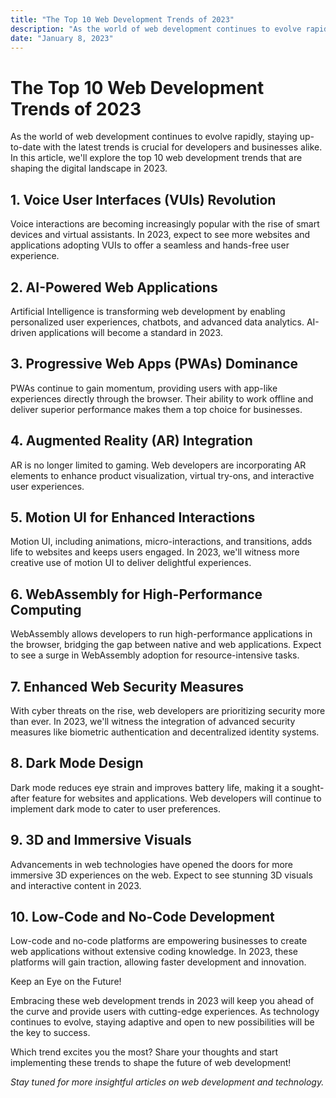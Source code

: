 ```yaml
---
title: "The Top 10 Web Development Trends of 2023"
description: "As the world of web development continues to evolve rapidly, staying up-to-date with the latest trends is crucial for developers and businesses alike. In this article, we'll explore the top 10 web development trends that are shaping..."
date: "January 8, 2023"
---
```


# The Top 10 Web Development Trends of 2023

As the world of web development continues to evolve rapidly, staying up-to-date with the latest trends is crucial for developers and businesses alike. In this article, we'll explore the top 10 web development trends that are shaping the digital landscape in 2023.

## 1. Voice User Interfaces (VUIs) Revolution

Voice interactions are becoming increasingly popular with the rise of smart devices and virtual assistants. In 2023, expect to see more websites and applications adopting VUIs to offer a seamless and hands-free user experience.

## 2. AI-Powered Web Applications

Artificial Intelligence is transforming web development by enabling personalized user experiences, chatbots, and advanced data analytics. AI-driven applications will become a standard in 2023.

## 3. Progressive Web Apps (PWAs) Dominance

PWAs continue to gain momentum, providing users with app-like experiences directly through the browser. Their ability to work offline and deliver superior performance makes them a top choice for businesses.

## 4. Augmented Reality (AR) Integration

AR is no longer limited to gaming. Web developers are incorporating AR elements to enhance product visualization, virtual try-ons, and interactive user experiences.

## 5. Motion UI for Enhanced Interactions

Motion UI, including animations, micro-interactions, and transitions, adds life to websites and keeps users engaged. In 2023, we'll witness more creative use of motion UI to deliver delightful experiences.

## 6. WebAssembly for High-Performance Computing

WebAssembly allows developers to run high-performance applications in the browser, bridging the gap between native and web applications. Expect to see a surge in WebAssembly adoption for resource-intensive tasks.

## 7. Enhanced Web Security Measures

With cyber threats on the rise, web developers are prioritizing security more than ever. In 2023, we'll witness the integration of advanced security measures like biometric authentication and decentralized identity systems.

## 8. Dark Mode Design

Dark mode reduces eye strain and improves battery life, making it a sought-after feature for websites and applications. Web developers will continue to implement dark mode to cater to user preferences.

## 9. 3D and Immersive Visuals

Advancements in web technologies have opened the doors for more immersive 3D experiences on the web. Expect to see stunning 3D visuals and interactive content in 2023.

## 10. Low-Code and No-Code Development

Low-code and no-code platforms are empowering businesses to create web applications without extensive coding knowledge. In 2023, these platforms will gain traction, allowing faster development and innovation.

Keep an Eye on the Future!

Embracing these web development trends in 2023 will keep you ahead of the curve and provide users with cutting-edge experiences. As technology continues to evolve, staying adaptive and open to new possibilities will be the key to success.

Which trend excites you the most? Share your thoughts and start implementing these trends to shape the future of web development!

_Stay tuned for more insightful articles on web development and technology._

